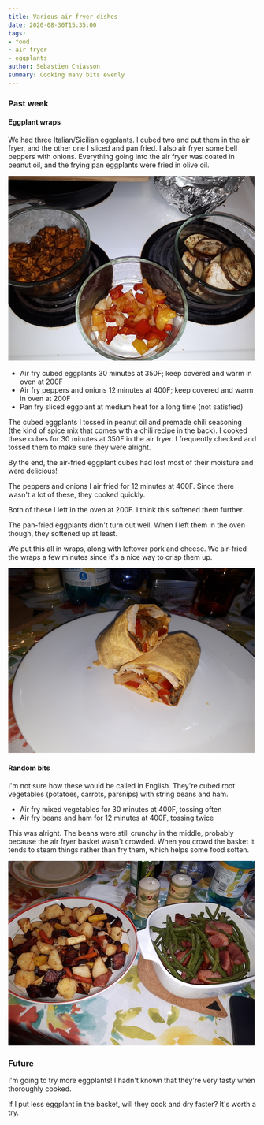 ```yaml
---
title: Various air fryer dishes
date: 2020-08-30T15:35:00
tags:
- food
- air fryer
- eggplants
author: Sebastien Chiasson
summary: Cooking many bits evenly
---
```


### Past week

#### Eggplant wraps

We had three Italian/Sicilian eggplants. I cubed two and put them in the air fryer, and the other one I sliced and pan fried. I also air fryer some bell peppers with onions. Everything going into the air fryer was coated in peanut oil, and the frying pan eggplants were fried in olive oil.

![Wrap ingredients](images/20200825_184412.jpg)

  * Air fry cubed eggplants 30 minutes at 350F; keep covered and warm in oven at 200F
  * Air fry peppers and onions 12 minutes at 400F; keep covered and warm in oven at 200F
  * Pan fry sliced eggplant at medium heat for a long time (not satisfied)

The cubed eggplants I tossed in peanut oil and premade chili seasoning (the kind of spice mix that comes with a chili recipe in the back). I cooked these cubes for 30 minutes at 350F in the air fryer. I frequently checked and tossed them to make sure they were alright.

By the end, the air-fried eggplant cubes had lost most of their moisture and were delicious!

The peppers and onions I air fried for 12 minutes at 400F. Since there wasn't a lot of these, they cooked quickly.

Both of these I left in the oven at 200F. I think this softened them further.

The pan-fried eggplants didn't turn out well. When I left them in the oven though, they softened up at least.

We put this all in wraps, along with leftover pork and cheese. We air-fried the wraps a few minutes since it's a nice way to crisp them up.

![Completed wraps](images/20200825_184544.jpg)

#### Random bits

I'm not sure how these would be called in English. They're cubed root vegetables (potatoes, carrots, parsnips) with string beans and ham.

  * Air fry mixed vegetables for 30 minutes at 400F, tossing often
  * Air fry beans and ham for 12 minutes at 400F, tossing twice

This was alright. The beans were still crunchy in the middle, probably because the air fryer basket wasn't crowded. When you crowd the basket it tends to steam things rather than fry them, which helps some food soften.

![Completed wraps](images/20200826_185050.jpg)

### Future

I'm going to try more eggplants! I hadn't known that they're very tasty when thoroughly cooked.

If I put less eggplant in the basket, will they cook and dry faster? It's worth a try.
